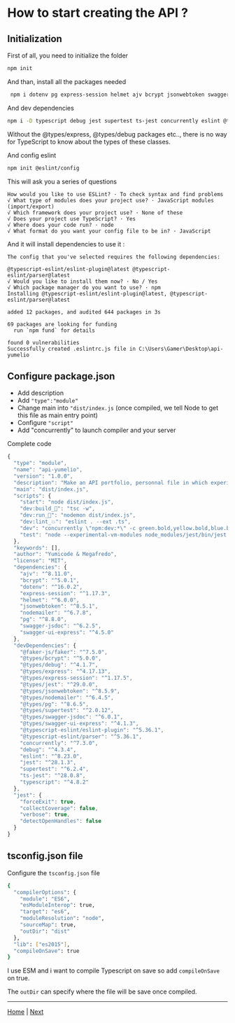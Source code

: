 # How to start creating the API ?

## Initialization

First of all, you need to initialize the folder

```sh
npm init
```

And than, install all the packages needed

```sh
 npm i dotenv pg express-session helmet ajv bcrypt jsonwebtoken swagger-jsdoc swagger-ui-express nodemailer
```

And dev dependencies

```sh
npm i -D typescript debug jest supertest ts-jest concurrently eslint @types/bcrypt @types/debug @types/express @types/jest @types/supertest @types/express-session @types/pg @types/swagger-jsdoc @types/swagger-ui-express @types/jsonwebtoken @faker-js/faker @types/nodemailer
```

Without the @types/express, @types/debug packages etc.., there is no way for TypeScript to know about the types of these classes.

And config eslint

```sh
npm init @eslint/config
```

This will ask you a series of questions

    How would you like to use ESLint? · To check syntax and find problems
    √ What type of modules does your project use? · JavaScript modules (import/export)
    √ Which framework does your project use? · None of these
    √ Does your project use TypeScript? · Yes
    √ Where does your code run? · node
    √ What format do you want your config file to be in? · JavaScript

And it will install dependencies to use it :

```
The config that you've selected requires the following dependencies:

@typescript-eslint/eslint-plugin@latest @typescript-eslint/parser@latest
√ Would you like to install them now? · No / Yes
√ Which package manager do you want to use? · npm
Installing @typescript-eslint/eslint-plugin@latest, @typescript-eslint/parser@latest

added 12 packages, and audited 644 packages in 3s

69 packages are looking for funding
  run `npm fund` for details

found 0 vulnerabilities
Successfully created .eslintrc.js file in C:\Users\Gamer\Desktop\api-yumelio
```

## Configure package.json

- Add description
- Add `"type":"module"`
- Change main into `"dist/index.js` (once compiled, we tell Node to get this file as main entry point)
- Configure `"script"`
- Add "concurrently" to launch compiler and your server

Complete code

```js
{
  "type": "module",
  "name": "api-yumelio",
  "version": "1.0.0",
  "description": "Make an API portfolio, personnal file in which experiences and formation can be shown",
  "main": "dist/index.js",
  "scripts": {
    "start": "node dist/index.js",
    "dev:build_🏡": "tsc -w",
    "dev:run_🚀": "nodemon dist/index.js",
    "dev:lint_💥": "eslint . --ext .ts",
    "dev": "concurrently \"npm:dev:*\" -c green.bold,yellow.bold,blue.bold",
    "test": "node --experimental-vm-modules node_modules/jest/bin/jest.js --watchAll"
  },
  "keywords": [],
  "author": "Yumicode & Megafredo",
  "license": "MIT",
  "dependencies": {
    "ajv": "^8.11.0",
    "bcrypt": "^5.0.1",
    "dotenv": "^16.0.2",
    "express-session": "^1.17.3",
    "helmet": "^6.0.0",
    "jsonwebtoken": "^8.5.1",
    "nodemailer": "^6.7.8",
    "pg": "^8.8.0",
    "swagger-jsdoc": "^6.2.5",
    "swagger-ui-express": "^4.5.0"
  },
  "devDependencies": {
    "@faker-js/faker": "^7.5.0",
    "@types/bcrypt": "^5.0.0",
    "@types/debug": "^4.1.7",
    "@types/express": "^4.17.13",
    "@types/express-session": "^1.17.5",
    "@types/jest": "^29.0.0",
    "@types/jsonwebtoken": "^8.5.9",
    "@types/nodemailer": "^6.4.5",
    "@types/pg": "^8.6.5",
    "@types/supertest": "^2.0.12",
    "@types/swagger-jsdoc": "^6.0.1",
    "@types/swagger-ui-express": "^4.1.3",
    "@typescript-eslint/eslint-plugin": "^5.36.1",
    "@typescript-eslint/parser": "^5.36.1",
    "concurrently": "^7.3.0",
    "debug": "^4.3.4",
    "eslint": "^8.23.0",
    "jest": "^28.1.3",
    "supertest": "^6.2.4",
    "ts-jest": "^28.0.8",
    "typescript": "^4.8.2"
  },
  "jest": {
    "forceExit": true,
    "collectCoverage": false,
    "verbose": true,
    "detectOpenHandles": false
  }
}

```

## tsconfig.json file

Configure the `tsconfig.json` file

```sh
{
  "compilerOptions": {
    "module": "ES6",
    "esModuleInterop": true,
    "target": "es6",
    "moduleResolution": "node",
    "sourceMap": true,
    "outDir": "dist"
  },
  "lib": ["es2015"],
  "compileOnSave": true
}

```

I use ESM and i want to compile Typescript on save so add `compileOnSave` on true.

The `outDir` can specify where the file will be save once compiled.

---

[Home](../README.md) | [Next](./01_folder.md)
